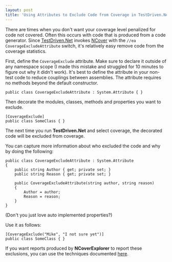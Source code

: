 ```yaml
---
layout: post  
title: 'Using Attributes to Exclude Code from Coverage in TestDriven.Net'
---
```

There are times when you don't want your coverage level penalized for code not covered. Often this occurs with code that is produced from a code generator. Since [TestDriven.Net](http://www.testdriven.net) invokes [NCover](http://www.ncover.com) with the `//ea CoverageExcludeAttribute` switch, it's relatively easy remove code from the coverage statistics.

First, define the `CoverageExclude` attribute. Make sure to declare it outside of any namespace scope (I made this mistake and struggled for 10 minutes to figure out why it didn't work). It's best to define the attribute in your non-test code to reduce couplings between assemblies. The attribute requires no methods beyond the default constructor.
    
    public class CoverageExcludeAttribute : System.Attribute { }

Then decorate the modules, classes, methods and properties you want to exclude.
    
    [CoverageExclude]
    public class SomeClass { }

The next time you run **TestDriven.Net** and select coverage, the decorated code will be excluded from coverage.

You can capture more information about who excluded the code and why by doing the following:
    
    public class CoverageExcludeAttribute : System.Attribute
    {
        public string Author { get; private set; }
        public string Reason { get; private set; }
    
        public CoverageExcludeAttribute(string author, string reason)
        {
            Author = author;
            Reason = reason;
        }
    }

(Don't you just love auto implemented properties?)

Use it as follows:
    
    [CoverageExclude("Mike", "I not sure yet")]
    public class SomeClass { }

If you want reports produced by **NCoverExplorer** to report these exclusions, you can use the techniques documented [here](http://basildoncoder.com/blog/2008/02/20/reporting-on-ncover-exclusions/).
